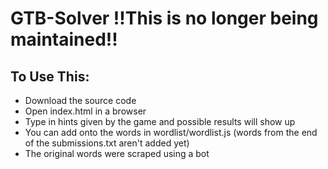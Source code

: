 # GTB-Solver !!This is no longer being maintained!!
## To Use This:
- Download the source code
- Open index.html in a browser
- Type in hints given by the game and possible results will show up
- You can add onto the words in wordlist/wordlist.js (words from the end of the submissions.txt aren't added yet)
- The original words were scraped using a bot
